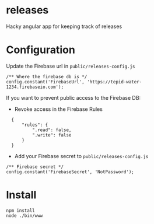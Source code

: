 # releases
Hacky angular app for keeping track of releases
 
# Configuration
Update the Firebase url in `public/releases-config.js`

```
/** Where the firebase db is */
config.constant('FirebaseUrl', 'https://tepid-water-1234.firebaseio.com');
```

If you want to prevent public access to the Firebase DB:
  - Revoke access in the Firebase Rules
```
  {
      "rules": {
          ".read": false,
          ".write": false
      }
  }
```

  - Add your Firebase secret to `public/releases-config.js`
```
/** Firebase secret */
config.constant('FirebaseSecret', 'NotPassword');
```
 
# Install
```
npm install
node ./bin/www 
```
